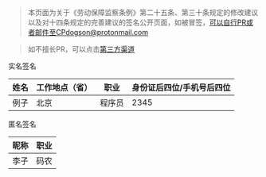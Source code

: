 > 本页面为关于《劳动保障监察条例》第二十五条、第三十条规定的修改建议以及对十四条规定的完善建议的签名公开页面，如被冒签，可以自行PR或者邮件至CPdogson@protonmail.com

> 如不擅长PR，可以点击[第三方渠道](https://www.996action.com/index.php/293988?lang=zh-Hans)

实名签名

姓名|工作地点（省）|职业|身份证后四位/手机号后四位
---|-----|-----|----
例子|北京|程序员|2345

匿名签名

昵称|职业
---|----
李子|码农
